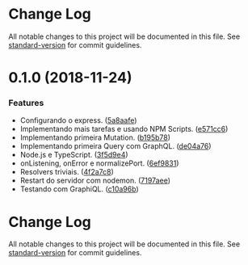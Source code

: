# Change Log

All notable changes to this project will be documented in this file. See [standard-version](https://github.com/conventional-changelog/standard-version) for commit guidelines.

<a name="0.1.0"></a>
# 0.1.0 (2018-11-24)


### Features

* Configurando o express. ([5a8aafe](https://github.com/danielso2007/estudo-graphql-node-api/commit/5a8aafe))
* Implementando mais tarefas e usando NPM Scripts. ([e571cc6](https://github.com/danielso2007/estudo-graphql-node-api/commit/e571cc6))
* Implementando primeira Mutation. ([b195b78](https://github.com/danielso2007/estudo-graphql-node-api/commit/b195b78))
* Implementando primeira Query com GraphQL. ([de04a76](https://github.com/danielso2007/estudo-graphql-node-api/commit/de04a76))
* Node.js e TypeScript. ([3f5d9e4](https://github.com/danielso2007/estudo-graphql-node-api/commit/3f5d9e4))
* onListening, onError e normalizePort. ([6ef9831](https://github.com/danielso2007/estudo-graphql-node-api/commit/6ef9831))
* Resolvers triviais. ([4f2a7c8](https://github.com/danielso2007/estudo-graphql-node-api/commit/4f2a7c8))
* Restart do servidor com nodemon. ([7197aee](https://github.com/danielso2007/estudo-graphql-node-api/commit/7197aee))
* Testando com GraphiQL. ([c10a96b](https://github.com/danielso2007/estudo-graphql-node-api/commit/c10a96b))



# Change Log

All notable changes to this project will be documented in this file. See [standard-version](https://github.com/conventional-changelog/standard-version) for commit guidelines.
